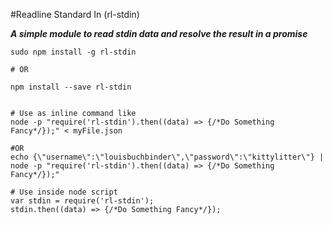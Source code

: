 #Readline Standard In (rl-stdin)

***A simple module to read stdin data and resolve the result in a promise***

```
sudo npm install -g rl-stdin

# OR

npm install --save rl-stdin


# Use as inline command like
node -p "require('rl-stdin').then((data) => {/*Do Something Fancy*/});" < myFile.json

#OR
echo {\"username\":\"louisbuchbinder\",\"password\":\"kittylitter\"} | node -p "require('rl-stdin').then((data) => {/*Do Something Fancy*/});"

# Use inside node script
var stdin = require('rl-stdin');
stdin.then((data) => {/*Do Something Fancy*/});

```